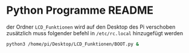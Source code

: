 # Python Programme README
der Ordner `LCD_Funktionen` wird auf den Desktop des Pi verschoben
zusätzlich muss folgender befehl in `/etc/rc.local` hinzugefügt werden
```sh
python3 /home/pi/Desktop/LCD_Funktionen/BOOT.py &
```

